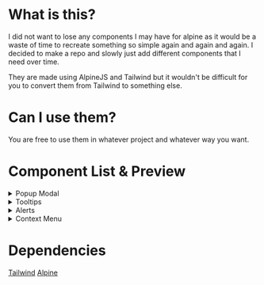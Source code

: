 # What is this?

I did not want to lose any components I may have for alpine as it would be a waste of time to recreate something so simple again and again and again. I decided to make a repo and slowly just add different components that I need over time.

They are made using AlpineJS and Tailwind but it wouldn't be difficult for you to convert them from Tailwind to something else.

# Can I use them?

You are free to use them in whatever project and whatever way you want.

# Component List & Preview

<details>
    <summary>Popup Modal</summary>
    <p align="center"><img src="https://i.imgur.com/SkuZTCU.gif" alt="Modal"></p>
</details>

<details>
    <summary>Tooltips</summary>
    <p align="center"><img src="https://i.imgur.com/R9xd2qs.gif" alt="Tooltips"></p>
</details>

<details>
    <summary>Alerts</summary>
    <p align="center"><img src="https://i.imgur.com/YHBNCva.gif" alt="Alerts"></p>
</details>

<details>
    <summary>Context Menu</summary>
    <p align="center"><img src="https://i.imgur.com/W6ALAME.gif" alt="Context Menu"></p>
</details>


# Dependencies

[Tailwind](https://tailwindcss.com/)
[Alpine](https://alpinejs.dev/)
